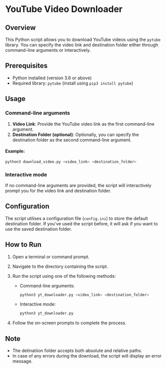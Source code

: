 # YouTube Video Downloader

## Overview

This Python script allows you to download YouTube videos using the `pytube` library. You can specify the video link and destination folder either through command-line arguments or interactively.

## Prerequisites

- Python installed (version 3.6 or above)
- Required library: `pytube` (install using `pip3 install pytube`)

## Usage

### Command-line arguments

1. **Video Link**: Provide the YouTube video link as the first command-line argument.
2. **Destination Folder (optional)**: Optionally, you can specify the destination folder as the second command-line argument.

#### Example:

```bash
python3 download_video.py <video_link> <destination_folder>
```

### Interactive mode

If no command-line arguments are provided, the script will interactively prompt you for the video link and destination folder.

## Configuration

The script utilises a configuration file (`config.ini`) to store the default destination folder. If you've used the script before, it will ask if you want to use the saved destination folder.

## How to Run

1. Open a terminal or command prompt.
2. Navigate to the directory containing the script.
3. Run the script using one of the following methods:

   - Command-line arguments:

     ```bash
     python3 yt_downloader.py <video_link> <destination_folder>
     ```

   - Interactive mode:

     ```bash
     python3 yt_downloader.py
     ```

4. Follow the on-screen prompts to complete the process.

## Note
- The detinatiion folder accepts both absolute and relative paths.
- In case of any errors during the download, the script will display an error message.
